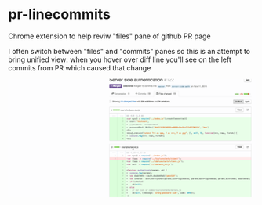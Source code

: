 # pr-linecommits
Chrome extension to help reviw "files" pane of github PR page

I often switch between "files" and "commits" panes so this is an attempt to bring unified view: when you hover over diff line you'll see on the left commits from PR which caused that change

![screencast](https://github.com/sidorares/pr-linecommits/blob/master/pr-ext.gif?raw=true)
